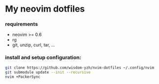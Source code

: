 # My neovim dotfiles

### requirements

* neovim >= 0.6
* rg
* git, unzip, curl, tar, ...

### install and setup configuration:

```bash
git clone https://github.com/wisdom-yzh/nvim-dotfiles ~/.config/nvim
git submodule update --init --recursive
nvim +PackerSync
```
